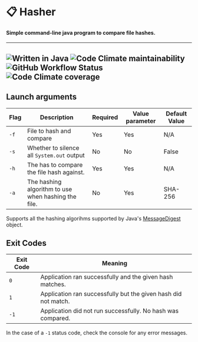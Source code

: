 # :clipboard: Hasher 
#### Simple command-line java program to compare file hashes.
---
![Written in Java](https://img.shields.io/badge/written%20in-java-brightgreen)
![Code Climate maintainability](https://img.shields.io/codeclimate/maintainability/sirmeepington/hasher)
![GitHub Workflow Status](https://img.shields.io/github/workflow/status/sirmeepington/hasher/Maven%20Validation)
![Code Climate coverage](https://img.shields.io/codeclimate/coverage-letter/sirmeepington/hasher)
---

## Launch arguments
| Flag | Description | Required | Value parameter |Default Value |
|------|-------------|----------|----------|--------|
| `-f` | File to hash and compare | Yes | Yes | N/A |
| `-s` | Whether to silence all `System.out` output | No | No | False |
| `-h` | The has to compare the file hash against. | Yes | Yes | N/A |
| `-a` | The hashing algorithm to use when hashing the file. | No | Yes | SHA-256 |

Supports all the hashing algorihms supported by Java's [MessageDigest](https://docs.oracle.com/en/java/javase/16/docs/api/java.base/java/security/MessageDigest.html) object.

## Exit Codes
| Exit Code | Meaning |
|-|-|
| `0` | Application ran successfully and the given hash matches.|
| `1` | Application ran successfully but the given hash did not match. |
| `-1` | Application did not run successfully. No hash was compared. |

In the case of a `-1` status code, check the console for any error messages.
